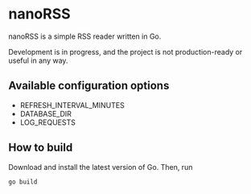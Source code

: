 # nanoRSS
nanoRSS is a simple RSS reader written in Go.

Development is in progress, and the project is not production-ready or useful in any way.

## Available configuration options
* REFRESH_INTERVAL_MINUTES
* DATABASE_DIR
* LOG_REQUESTS

## How to build

Download and install the latest version of Go. Then, run

```
go build
```
